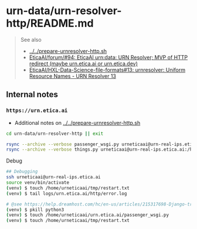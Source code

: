 # urn-data/urn-resolver-http/README.md

> See also
> - [../../prepare-urnresolver-http.sh](../../prepare-urnresolver-http.sh)
> - [EticaAI/forum/#94: EticaAI urn:data: URN Resolver; MVP of HTTP redirect (maybe urn.etica.ai or urn.etica.dev)](https://github.com/EticaAI/forum/issues/94)
> - [EticaAI/HXL-Data-Science-file-formats#13: urnresolver: Uniform Resource Names - URN Resolver 13](https://github.com/EticaAI/HXL-Data-Science-file-formats/issues/13)

## Internal notes
### `https://urn.etica.ai`
- Additional notes on [../../prepare-urnresolver-http.sh](../../prepare-urnresolver-http.sh)


```bash
cd urn-data/urn-resolver-http || exit

rsync --archive --verbose passenger_wsgi.py urneticaai@urn-real-ips.etica.ai:/home/urneticaai/urn.etica.ai/passenger_wsgi.py
rsync --archive --verbose things.py urneticaai@urn-real-ips.etica.ai:/home/urneticaai/urn.etica.ai/things.py


```

Debug
```bash
## Debugging
ssh urneticaai@urn-real-ips.etica.ai
source venv/bin/activate
(venv) $ touch /home/urneticaai/tmp/restart.txt
(venv) $ tail logs/urn.etica.ai/http/error.log

# @see https://help.dreamhost.com/hc/en-us/articles/215317698-Django-troubleshooting
(venv) $ pkill python3
(venv) $ touch /home/urneticaai/urn.etica.ai/passenger_wsgi.py
(venv) $ touch /home/urneticaai/tmp/restart.txt
```
